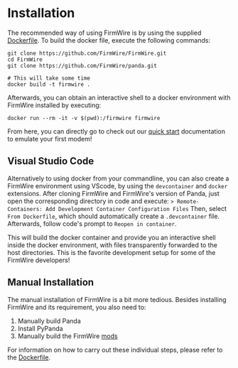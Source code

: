 # Installation

The recommended way of using FirmWire is by using the supplied [Dockerfile](https://github.com/FirmWire/FirmWire/blob/main/Dockerfile). To build the docker file, execute the following commands:

```
git clone https://github.com/FirmWire/FirmWire.git
cd FirmWire
git clone https://github.com/FirmWire/panda.git

# This will take some time
docker build -t firmwire .
```

Afterwards, you can obtain an interactive shell to a docker environment with FirmWire installed by executing:
```
docker run --rm -it -v $(pwd):/firmwire firmwire
```
From here, you can directly go to check out our [quick start](quick_start.md) documentation to emulate your first modem!

## Visual Studio Code

Alternatively to using docker from your commandline, you can also create a FirmWire environment using VScode, by using the `devcontainer` and `docker` extensions.
After cloning FirmWire and FirmWire's version of Panda, just open the corresponding directory in code and execute:
`> Remote-Containers: Add Development Container Configuration Files`
Then, select `From Dockerfile`, which should automatically create a `.devcontainer` file. Afterwards, follow code's prompt to `Reopen in container`.

This will build the docker container and provide you an interactive shell inside the docker environment, with files transparently forwarded to the host directories. This is the favorite development setup for some of the FirmWire developers!


## Manual Installation

The manual installation of FirmWire is a bit more tedious. Besides installing FirmWire and its requirement, you also need to:
1) Manually build Panda
2) Install PyPanda
3) Manually build the FirmWire [mods](modkit.md) 

For information on how to carry out these individual steps, please refer to the [Dockerfile](https://github.com/FirmWire/FirmWire/blob/main/Dockerfile).
